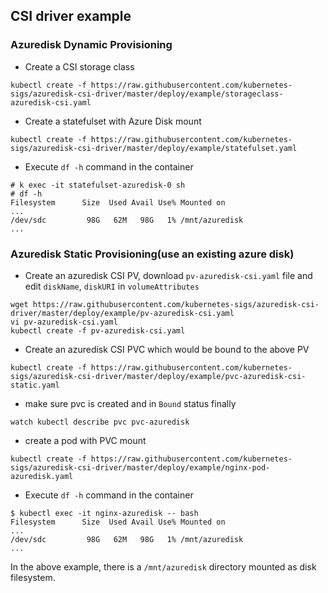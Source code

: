 ## CSI driver example
### Azuredisk Dynamic Provisioning
 - Create a CSI storage class
```
kubectl create -f https://raw.githubusercontent.com/kubernetes-sigs/azuredisk-csi-driver/master/deploy/example/storageclass-azuredisk-csi.yaml
```

 - Create a statefulset with Azure Disk mount
```
kubectl create -f https://raw.githubusercontent.com/kubernetes-sigs/azuredisk-csi-driver/master/deploy/example/statefulset.yaml
```

 - Execute `df -h` command in the container
```
# k exec -it statefulset-azuredisk-0 sh
# df -h
Filesystem      Size  Used Avail Use% Mounted on
...
/dev/sdc         98G   62M   98G   1% /mnt/azuredisk
...
```

### Azuredisk Static Provisioning(use an existing azure disk)
 - Create an azuredisk CSI PV, download `pv-azuredisk-csi.yaml` file and edit `diskName`, `diskURI` in `volumeAttributes`
```
wget https://raw.githubusercontent.com/kubernetes-sigs/azuredisk-csi-driver/master/deploy/example/pv-azuredisk-csi.yaml
vi pv-azuredisk-csi.yaml
kubectl create -f pv-azuredisk-csi.yaml
```

 - Create an azuredisk CSI PVC which would be bound to the above PV
```
kubectl create -f https://raw.githubusercontent.com/kubernetes-sigs/azuredisk-csi-driver/master/deploy/example/pvc-azuredisk-csi-static.yaml
```

 - make sure pvc is created and in `Bound` status finally
```
watch kubectl describe pvc pvc-azuredisk
```

 - create a pod with PVC mount
```
kubectl create -f https://raw.githubusercontent.com/kubernetes-sigs/azuredisk-csi-driver/master/deploy/example/nginx-pod-azuredisk.yaml
```

 - Execute `df -h` command in the container
```
$ kubectl exec -it nginx-azuredisk -- bash
Filesystem      Size  Used Avail Use% Mounted on
...
/dev/sdc         98G   62M   98G   1% /mnt/azuredisk
...
```
In the above example, there is a `/mnt/azuredisk` directory mounted as disk filesystem.
